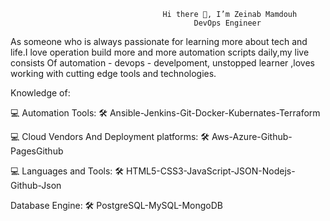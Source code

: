                                       Hi there 👋, I’m Zeinab Mamdouh
                                             DevOps Engineer
As someone who is always passionate for learning more about tech and life.I love operation build more and more automation scripts daily,my live consists Of automation - devops - develpoment, unstopped learner ,loves working with cutting edge tools and technologies.    

 Knowledge of:

💻 Automation Tools: 🛠️
Ansible-Jenkins-Git-Docker-Kubernates-Terraform

💻 Cloud Vendors And Deployment platforms: 🛠️
Aws-Azure-Github-PagesGithub 

💻 Languages and Tools: 🛠️
HTML5-CSS3-JavaScript-JSON-Nodejs-Github-Json 

Database Engine: 🛠️
PostgreSQL-MySQL-MongoDB
